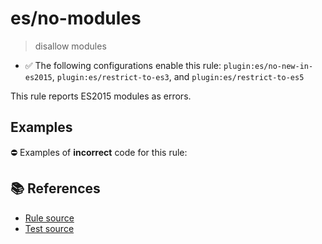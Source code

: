 # es/no-modules
> disallow modules

- ✅ The following configurations enable this rule: `plugin:es/no-new-in-es2015`, `plugin:es/restrict-to-es3`, and `plugin:es/restrict-to-es5`

This rule reports ES2015 modules as errors.

## Examples

⛔ Examples of **incorrect** code for this rule:

<eslint-playground type="bad" code="/*eslint es/no-modules: error */
import x1 from &quot;x1&quot;
import {x2} from &quot;x2&quot;
import * as x3 from &quot;x3&quot;
export default function() {}
export { x4 } from &quot;x4&quot;
export { x5 }
" />

## 📚 References

- [Rule source](https://github.com/mysticatea/eslint-plugin-es/blob/v4.1.0/lib/rules/no-modules.js)
- [Test source](https://github.com/mysticatea/eslint-plugin-es/blob/v4.1.0/tests/lib/rules/no-modules.js)
